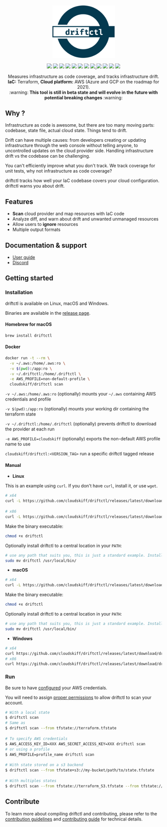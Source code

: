 <p align="center">
  <img width="201" src="assets/new_icon.svg" alt="Driftctl">
</p>

<p align="center">
  <img src="https://circleci.com/gh/cloudskiff/driftctl.svg?style=shield"/>
  <img src="https://goreportcard.com/badge/github.com/cloudskiff/driftctl"/>
  <img src="https://img.shields.io/github/license/cloudskiff/driftctl">
  <img src="https://img.shields.io/github/v/release/cloudskiff/driftctl">
  <img src="https://img.shields.io/github/go-mod/go-version/cloudskiff/driftctl">
  <img src="https://img.shields.io/github/downloads/cloudskiff/driftctl/total.svg"/>
  <img src="https://img.shields.io/bintray/dt/homebrew/bottles/driftctl?label=homebrew"/>
  <a href="https://codecov.io/gh/cloudskiff/driftctl">
    <img src="https://codecov.io/gh/cloudskiff/driftctl/branch/main/graph/badge.svg?token=8C5R02G5S7"/>
  </a>
  <img src="https://img.shields.io/docker/pulls/cloudskiff/driftctl"/>
  <img src="https://img.shields.io/microbadger/layers/cloudskiff/driftctl"/>
  <img src="https://img.shields.io/docker/image-size/cloudskiff/driftctl"/>
  <a href="https://discord.gg/NMCBxtD7Nd">
    <img src="https://img.shields.io/discord/783720783469871124?color=%237289da&label=discord&logo=discord"/>
  </a>
</p>

<p align="center">
  Measures infrastructure as code coverage, and tracks infrastructure drift.<br>
  <strong>IaC:</strong> Terraform, <strong>Cloud platform:</strong> AWS (Azure and GCP on the roadmap for 2021).<br>
  :warning: <strong>This tool is still in beta state and will evolve in the future with potential breaking changes</strong> :warning:
</p>

## Why ?

Infrastructure as code is awesome, but there are too many moving parts: codebase, state file, actual cloud state. Things tend to drift.

Drift can have multiple causes: from developers creating or updating infrastructure through the web console without telling anyone, to uncontrolled updates on the cloud provider side. Handling infrastructure drift vs the codebase can be challenging.

You can't efficiently improve what you don't track. We track coverage for unit tests, why not infrastructure as code coverage?

driftctl tracks how well your IaC codebase covers your cloud configuration. driftctl warns you about drift.

## Features

- **Scan** cloud provider and map resources with IaC code
- Analyze diff, and warn about drift and unwanted unmanaged resources
- Allow users to **ignore** resources
- Multiple output formats

## Documentation & support

- [User guide](doc/README.md)
- [Discord](https://discord.gg/NMCBxtD7Nd)

## Getting started

### Installation

driftctl is available on Linux, macOS and Windows.

Binaries are available in the [release page](https://github.com/cloudskiff/driftctl/releases).

#### Homebrew for macOS

```bash
brew install driftctl
```

#### Docker

```bash
docker run -t --rm \
  -v ~/.aws:/home/.aws:ro \
  -v $(pwd):/app:ro \
  -v ~/.driftctl:/home/.driftctl \
  -e AWS_PROFILE=non-default-profile \
  cloudskiff/driftctl scan
```

`-v ~/.aws:/home/.aws:ro` (optionally) mounts your `~/.aws` containing AWS credentials and profile

`-v $(pwd):/app:ro` (optionally) mounts your working dir containing the terraform state

`-v ~/.driftctl:/home/.driftctl` (optionally) prevents driftctl to download the provider at each run

`-e AWS_PROFILE=cloudskiff` (optionally) exports the non-default AWS profile name to use

`cloudskiff/driftctl:<VERSION_TAG>` run a specific driftctl tagged release

#### Manual

- **Linux**

This is an example using `curl`. If you don't have `curl`, install it, or use `wget`.

```bash
# x64
curl -L https://github.com/cloudskiff/driftctl/releases/latest/download/driftctl_linux_amd64 -o driftctl

# x86
curl -L https://github.com/cloudskiff/driftctl/releases/latest/download/driftctl_linux_386 -o driftctl
```

Make the binary executable:

```bash
chmod +x driftctl
```

Optionally install driftctl to a central location in your `PATH`:

```bash
# use any path that suits you, this is just a standard example. Install sudo if needed.
sudo mv driftctl /usr/local/bin/
```

- **macOS**

```bash
# x64
curl -L https://github.com/cloudskiff/driftctl/releases/latest/download/driftctl_darwin_amd64 -o driftctl
```

Make the binary executable:

```bash
chmod +x driftctl
```

Optionally install driftctl to a central location in your `PATH`:

```bash
# use any path that suits you, this is just a standard example. Install sudo if needed.
sudo mv driftctl /usr/local/bin/
```

- **Windows**

```bash
# x64
curl https://github.com/cloudskiff/driftctl/releases/latest/download/driftctl_windows_amd64.exe -o driftctl.exe
# x86
curl https://github.com/cloudskiff/driftctl/releases/latest/download/driftctl_windows_386.exe -o driftctl.exe
```

### Run

Be sure to have [configured](doc/cmd/scan/supported_resources/aws.md#authentication) your AWS credentials.

You will need to assign [proper permissions](doc/cmd/scan/supported_resources/aws.md#least-privileged-policy) to allow driftctl to scan your account.

```bash
# With a local state
$ driftctl scan
# Same as
$ driftctl scan --from tfstate://terraform.tfstate

# To specify AWS credentials
$ AWS_ACCESS_KEY_ID=XXX AWS_SECRET_ACCESS_KEY=XXX driftctl scan
# or using a profile
$ AWS_PROFILE=profile_name driftctl scan

# With state stored on a s3 backend
$ driftctl scan --from tfstate+s3://my-bucket/path/to/state.tfstate

# With multiples states
$ driftctl scan --from tfstate://terraform_S3.tfstate --from tfstate://terraform_VPC.tfstate
```

## Contribute

To learn more about compiling driftctl and contributing, please refer to the [contribution guidelines](.github/CONTRIBUTING.md) and [contributing guide](doc/contributing/README.md) for technical details.
